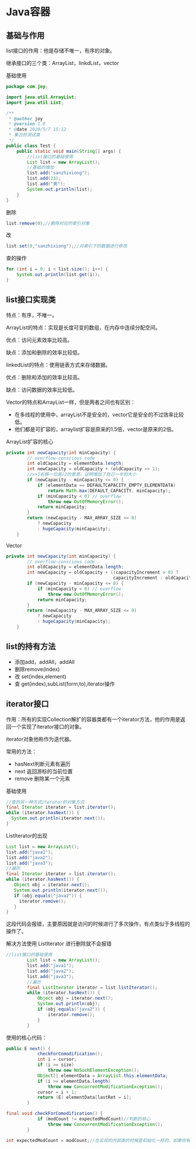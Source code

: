 # Java容器

## 基础与作用

list接口的作用：他是存储不唯一，有序的对象。

继承接口的三个类：ArrayList，linkdList，vector

基础使用

```java
package com.joy;

import java.util.ArrayList;
import java.util.List;

/**
 * @author joy
 * @version 1.0
 * @date 2020/5/7 15:12
 * 集合的测试类
 */
public class Test {
    public static void main(String[] args) {
        //list接口的基础使用
        List list = new ArrayList();
        //基础的增加
        list.add("sanzhixiong");
        list.add(23);
        list.add("男");
        System.out.println(list);
    }
}
```

删除

```java
list.remove(0);//删除对应的索引对象
```

改

```java
list.set(0,"sanzhixiong");//对索引下的数据进行修改
```

查的操作

```java
for (int i = 0; i < list.size(); i++) {
    System.out.println(list.get(i));
}
```

## list接口实现类

特点：有序，不唯一。

ArrayList的特点：实现是长度可变的数组，在内存中连续分配空间。

优点：访问元素效率比较高。

缺点：添加和删除的效率比较低。

linkedList的特点：使用链表方式来存储数据。

优点：删除和添加的效率比较高。

缺点：访问数据的效率比较低。

Vector的特点和ArrayList一样，但是两者之间也有区别：

- 在多线程的使用中，arrayList不是安全的，vector它是安全的不过效率比较低。
- 他们都是可扩容的，arraylist扩容是原来的1.5倍，vector是原来的2倍。

ArrayList扩容的核心

```java
private int newCapacity(int minCapacity) {
        // overflow-conscious code
        int oldCapacity = elementData.length;
        int newCapacity = oldCapacity + (oldCapacity >> 1);
    	//>>1右移一位是/2的意思，证明增加了自己一半的大小
        if (newCapacity - minCapacity <= 0) {
            if (elementData == DEFAULTCAPACITY_EMPTY_ELEMENTDATA)
                return Math.max(DEFAULT_CAPACITY, minCapacity);
            if (minCapacity < 0) // overflow
                throw new OutOfMemoryError();
            return minCapacity;
        }
        return (newCapacity - MAX_ARRAY_SIZE <= 0)
            ? newCapacity
            : hugeCapacity(minCapacity);
    }
```

Vector

```java
private int newCapacity(int minCapacity) {
        // overflow-conscious code
        int oldCapacity = elementData.length;
        int newCapacity = oldCapacity + ((capacityIncrement > 0) ?
                                         capacityIncrement : oldCapacity);//这里是核心的地方是2倍
        if (newCapacity - minCapacity <= 0) {
            if (minCapacity < 0) // overflow
                throw new OutOfMemoryError();
            return minCapacity;
        }
        return (newCapacity - MAX_ARRAY_SIZE <= 0)
            ? newCapacity
            : hugeCapacity(minCapacity);
    }
```



## list的持有方法

- 添加add，addAll，addAll
- 删除remove(index)
- 改 set(index,element)
- 查 get(index),subList(form,to),iterator操作

## iterator接口

作用：所有的实现Collection解扩的容器类都有一个iterator方法，他的作用是返回一个实现了iterator接口的对象。

iterator对象他称作为迭代器。

常用的方法：

- hasNext判断元素有遍历
- next 返回游标的当前位置
- remove 删除某一个元素

基础使用

```java
//查的另一种方式iterator的对象方式
final Iterator iterator = list.iterator();
while (iterator.hasNext()) {
  System.out.println(iterator.next());
}
```

ListIterator的出现

```java
List list = new ArrayList();
list.add("java1");
list.add("java2");
list.add("java3");
//遍历
final Iterator iterator = list.iterator();
while (iterator.hasNext()) {
   Object obj = iterator.next();
   System.out.println(iterator.next());
   if (obj.equals("java2")) {
     iterator.remove();
   }
}
```

这段代码会报错，主要原因就是访问的时候进行了多次操作，有点类似于多线程的操作了。

解决方法使用 ListIterator 进行删除就不会报错

```java
//list接口的基础使用
        List list = new ArrayList();
        list.add("java1");
        list.add("java2");
        list.add("java3");
        //遍历
        final ListIterator iterator = list.listIterator();
        while (iterator.hasNext()) {
            Object obj = iterator.next();
            System.out.println(obj);
            if (obj.equals("java2")) {
                iterator.remove();
            }
        }
```

使用的核心代码：

```java
public E next() {
            checkForComodification();
            int i = cursor;
            if (i >= size)
                throw new NoSuchElementException();
            Object[] elementData = ArrayList.this.elementData;
            if (i >= elementData.length)
                throw new ConcurrentModificationException();
            cursor = i + 1;
            return (E) elementData[lastRet = i];
        }
```

```java
final void checkForComodification() {
            if (modCount != expectedModCount)//判断的核心
                throw new ConcurrentModificationException();
        }
```

```java
int expectedModCount = modCount;//在实现的内部类的时候是初始化一样的，如果你有删除或者添加的时候会有改变这个数值的行为所以会报错
```


